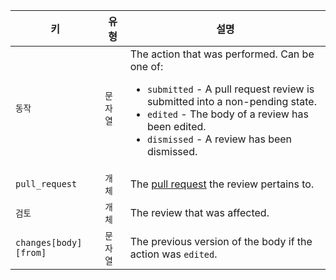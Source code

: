 | 키                     | 유형    | 설명                                                                     |
| --------------------- | ----- | ---------------------------------------------------------------------- |
| `동작`                  | `문자열` | The action that was performed. Can be one of:<ul><li>`submitted` - A pull request review is submitted into a non-pending state.</li><li>`edited` - The body of a review has been edited.</li><li>`dismissed` - A review has been dismissed.</li></ul> |
| `pull_request`        | `개체`  | The [pull request](/v3/pulls/) the review pertains to.                 |
| `검토`                  | `개체`  | The review that was affected.                                          |
| `changes[body][from]` | `문자열` | The previous version of the body if the action was `edited`.           |